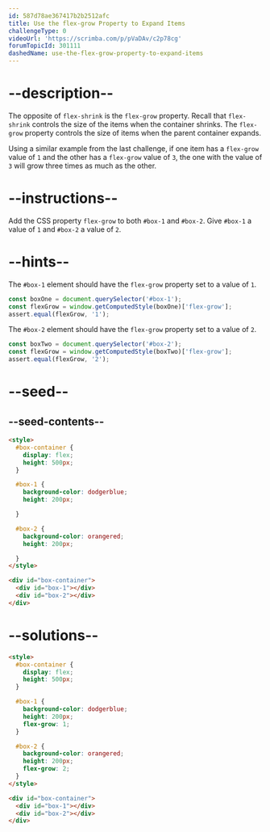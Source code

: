 ```yaml
---
id: 587d78ae367417b2b2512afc
title: Use the flex-grow Property to Expand Items
challengeType: 0
videoUrl: 'https://scrimba.com/p/pVaDAv/c2p78cg'
forumTopicId: 301111
dashedName: use-the-flex-grow-property-to-expand-items
---
```


# --description--

The opposite of `flex-shrink` is the `flex-grow` property. Recall that `flex-shrink` controls the size of the items when the container shrinks. The `flex-grow` property controls the size of items when the parent container expands.

Using a similar example from the last challenge, if one item has a `flex-grow` value of `1` and the other has a `flex-grow` value of `3`, the one with the value of `3` will grow three times as much as the other.

# --instructions--

Add the CSS property `flex-grow` to both `#box-1` and `#box-2`. Give `#box-1` a value of `1` and `#box-2` a value of `2`.

# --hints--

The `#box-1` element should have the `flex-grow` property set to a value of `1`.

```js
const boxOne = document.querySelector('#box-1');
const flexGrow = window.getComputedStyle(boxOne)['flex-grow'];
assert.equal(flexGrow, '1');
```

The `#box-2` element should have the `flex-grow` property set to a value of `2`.

```js
const boxTwo = document.querySelector('#box-2');
const flexGrow = window.getComputedStyle(boxTwo)['flex-grow'];
assert.equal(flexGrow, '2');
```

# --seed--

## --seed-contents--

```html
<style>
  #box-container {
    display: flex;
    height: 500px;
  }

  #box-1 {
    background-color: dodgerblue;
    height: 200px;

  }

  #box-2 {
    background-color: orangered;
    height: 200px;

  }
</style>

<div id="box-container">
  <div id="box-1"></div>
  <div id="box-2"></div>
</div>
```

# --solutions--

```html
<style>
  #box-container {
    display: flex;
    height: 500px;
  }

  #box-1 {
    background-color: dodgerblue;
    height: 200px;
    flex-grow: 1;
  }

  #box-2 {
    background-color: orangered;
    height: 200px;
    flex-grow: 2;
  }
</style>

<div id="box-container">
  <div id="box-1"></div>
  <div id="box-2"></div>
</div>
```
